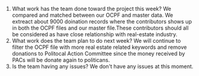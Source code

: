 1. What work has the team done toward the project this week?
We compared and matched between our OCPF and master data. We extreact about 9000 doination records where the contributors shows up in both the OCPF files and our master file.These contributors should all be considered as have close relationship with real-estate industry.
2. What work does the team plan to do next week?
We will continue to filter the OCPF file with more real estate related keywords and remove donations to Politocal Action Committee since the money received by PACs will be donate again to politicans. 
3. Is the team having any issues?
We don't have any issues at this moment.
 
